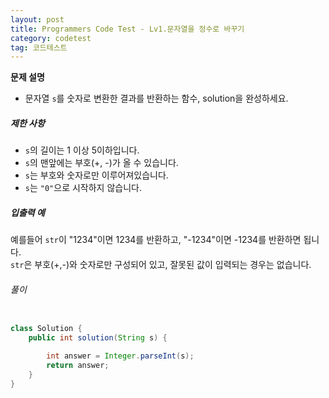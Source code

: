 ```yaml
---
layout: post
title: Programmers Code Test - Lv1.문자열을 정수로 바꾸기
category: codetest
tag: 코드테스트
---
```


**문제 설명**

- 문자열 `s`를 숫자로 변환한 결과를 반환하는 함수, solution을 완성하세요.

##### 제한 사항

- `s`의 길이는 1 이상 5이하입니다.
- `s`의 맨앞에는 부호(+, -)가 올 수 있습니다.
- `s`는 부호와 숫자로만 이루어져있습니다.
- `s`는 `"0"`으로 시작하지 않습니다.

##### 입출력 예

예를들어 `str`이 "1234"이면 1234를 반환하고, "-1234"이면 -1234를 반환하면 됩니다.<br>
`str`은 부호(+,-)와 숫자로만 구성되어 있고, 잘못된 값이 입력되는 경우는 없습니다.

###### 풀이

```java

class Solution {
    public int solution(String s) {

        int answer = Integer.parseInt(s);
        return answer;
    }
}

```
